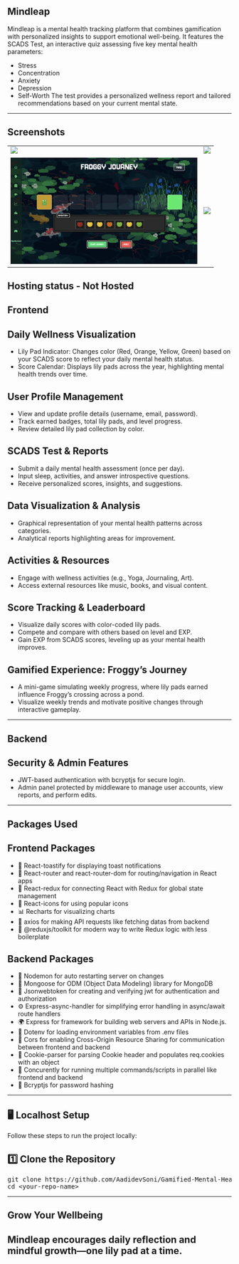 ## Mindleap
Mindleap is a mental health tracking platform that combines gamification with personalized insights to support emotional well-being. It features the SCADS Test, an interactive quiz assessing five key mental health parameters:

- Stress
- Concentration
- Anxiety
- Depression
- Self-Worth
The test provides a personalized wellness report and tailored recommendations based on your current mental state.
---
## Screenshots
<table>
  <tr>
    <td><img src="frontend/public/pictures/HOME.png" width="420"></td>
    <td><img src="frontend/public/pictures/PROFILE.png" width="420"></td>
  </tr>
  <tr>
    <td><img src="frontend/public/pictures/GAME.png" width="420"></td>
    <td><img src="frontend/public/pictures/CALENDAR.png" width="420"></td>
  </tr>
</table>

## Hosting status - Not Hosted

## Frontend
## Daily Wellness Visualization

- Lily Pad Indicator: Changes color (Red, Orange, Yellow, Green) based on your SCADS score to reflect your daily mental health status.
- Score Calendar: Displays lily pads across the year, highlighting mental health trends over time.

## User Profile Management

- View and update profile details (username, email, password).
- Track earned badges, total lily pads, and level progress.
- Review detailed lily pad collection by color.

## SCADS Test & Reports

- Submit a daily mental health assessment (once per day).
- Input sleep, activities, and answer introspective questions.
- Receive personalized scores, insights, and suggestions.

## Data Visualization & Analysis

- Graphical representation of your mental health patterns across categories.
- Analytical reports highlighting areas for improvement.

## Activities & Resources

- Engage with wellness activities (e.g., Yoga, Journaling, Art).
- Access external resources like music, books, and visual content.

## Score Tracking & Leaderboard

- Visualize daily scores with color-coded lily pads.
- Compete and compare with others based on level and EXP.
- Gain EXP from SCADS scores, leveling up as your mental health improves.

## Gamified Experience: Froggy’s Journey

- A mini-game simulating weekly progress, where lily pads earned influence Froggy’s crossing across a pond.
- Visualize weekly trends and motivate positive changes through interactive gameplay.
---
## Backend

## Security & Admin Features

- JWT-based authentication with bcryptjs for secure login.
- Admin panel protected by middleware to manage user accounts, view reports, and perform edits.
---
## Packages Used

<h2>Frontend Packages</h2>
<ul>
  <li>🔔 React-toastify for displaying toast notifications  </li>
  <li>🧭 React-router and react-router-dom for routing/navigation in React apps</li>
  <li>🧠 React-redux for connecting React with Redux for global state management</li>
  <li>🎨 React-icons for using popular icons</li>
  <li>📊 Recharts for visualizing charts</li>
  <li>🔗 axios for making API requests like fetching datas from backend</li>
  <li>🧰 @reduxjs/toolkit for modern way to write Redux logic with less boilerplate</li>
</ul>

<h2>Backend Packages</h2>
<ul>
  <li>🔁 Nodemon for auto restarting server on changes</li>
  <li>🍃 Mongoose for ODM (Object Data Modeling) library for MongoDB</li>
  <li>🔐 Jsonwebtoken for creating and verifying jwt for authentication and authorization</li>
  <li>⚙️ Express-async-handler for simplifying error handling in async/await route handlers</li>
  <li>🌍 Express for framework for building web servers and APIs in Node.js.</li>
  <li>🔐 Dotenv for loading environment variables from .env files</li>
  <li>🔄 Cors for enabling Cross-Origin Resource Sharing for communication between frontend and backend</li>
  <li>🍪 Cookie-parser for parsing Cookie header and populates req.cookies with an object</li>
  <li>🚀 Concurently for running multiple commands/scripts in parallel like frontend and backend</li>
  <li>🔐 Bcryptjs for password hashing</li>
</ul>

---

## 🖥️ Localhost Setup
Follow these steps to run the project locally:

## 1️⃣ Clone the Repository
<pre>
git clone https://github.com/AadidevSoni/Gamified-Mental-Health-Tracker.git
cd &lt;your-repo-name&gt;
</pre>


---
## Grow Your Wellbeing

Mindleap encourages daily reflection and mindful growth—one lily pad at a time.
---
